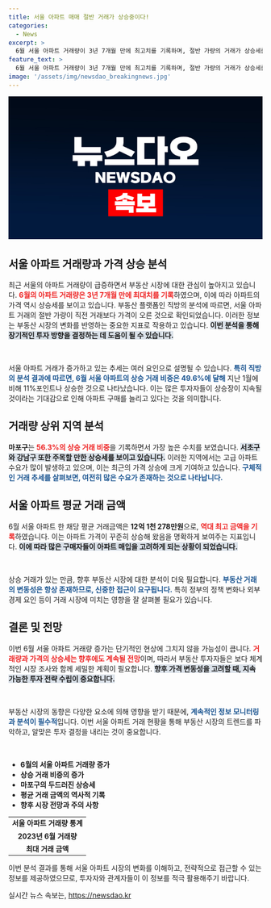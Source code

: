 ```yaml
---
title: 서울 아파트 매매 절반 거래가 상승중이다!
categories:
  - News
excerpt: >
  6월 서울 아파트 거래량이 3년 7개월 만에 최고치를 기록하며, 절반 가량의 거래가 상승세를 보였습니다. 마포구는 56.3%의 상승 거래 비중을 기록해 주목받고 있으며, 한 채당 평균 거래금액은 12억1천278만원으로 역대 최고치를 찍었습니다.
feature_text: >
  6월 서울 아파트 거래량이 3년 7개월 만에 최고치를 기록하며, 절반 가량의 거래가 상승세를 보였습니다. 마포구는 56.3%의 상승 거래 비중을 기록해 주목받고 있으며, 한 채당 평균 거래금액은 12억1천278만원으로 역대 최고치를 찍었습니다.
image: '/assets/img/newsdao_breakingnews.jpg'
---
```


<p><img src="/assets/img/newsdao_breakingnews.jpg" alt="bookingtag 속보" /></p>

<h2 data-ke-size="size26">서울 아파트 거래량과 가격 상승 분석</h2>

<p data-ke-size="size16">최근 서울의 아파트 거래량이 급증하면서 부동산 시장에 대한 관심이 높아지고 있습니다. <b><span style="color: #ee2323;">6월의 아파트 거래량은 3년 7개월 만에 최대치를 기록</span></b>하였으며, 이에 따라 아파트의 가격 역시 상승세를 보이고 있습니다. 부동산 플랫폼인 직방의 분석에 따르면, 서울 아파트 거래의 절반 가량이 직전 거래보다 가격이 오른 것으로 확인되었습니다. 이러한 정보는 부동산 시장의 변화를 반영하는 중요한 지표로 작용하고 있습니다. <b><span style="background-color: #21538527;">이번 분석을 통해 장기적인 투자 방향을 결정하는 데 도움이 될 수 있습니다.</span></b></p>

<p data-ke-size="size16">&nbsp;</p>

<p>서울 아파트 거래가 증가하고 있는 추세는 여러 요인으로 설명될 수 있습니다. <b><span style="color: #1a5490;">특히 직방의 분석 결과에 따르면, 6월 서울 아파트의 상승 거래 비중은 49.6%에 달해</span></b> 지난 1월에 비해 11%포인트나 상승한 것으로 나타났습니다. 이는 많은 투자자들이 상승장이 지속될 것이라는 기대감으로 인해 아파트 구매를 늘리고 있다는 것을 의미합니다. </p>

<h2 data-ke-size="size26">거래량 상위 지역 분석</h2>

<p><b>마포구</b>는 <b><span style="color: #ee2323;">56.3%의 상승 거래 비중</span></b>을 기록하면서 가장 높은 수치를 보였습니다. <b><span style="background-color: #21538527;">서초구와 강남구 또한 주목할 만한 상승세를 보이고 있습니다.</span></b> 이러한 지역에서는 고급 아파트 수요가 많이 발생하고 있으며, 이는 최근의 가격 상승에 크게 기여하고 있습니다. <b><span style="color: #1a5490;">구체적인 거래 추세를 살펴보면, 여전히 많은 수요가 존재하는 것으로 나타납니다.</span></b></p>

<h2 data-ke-size="size26">서울 아파트 평균 거래 금액</h2>

<p>6월 서울 아파트 한 채당 평균 거래금액은 <b>12억 1천 278만원</b>으로, <b><span style="color: #ee2323;">역대 최고 금액을 기록</span></b>하였습니다. 이는 아파트 가격이 꾸준히 상승해 왔음을 명확하게 보여주는 지표입니다. <b><span style="background-color: #21538527;">이에 따라 많은 구매자들이 아파트 매입을 고려하게 되는 상황이 되었습니다.</span></b> </p>

<p data-ke-size="size16">&nbsp;</p>

<p>상승 거래가 있는 만큼, 향후 부동산 시장에 대한 분석이 더욱 필요합니다. <b><span style="color: #1a5490;">부동산 거래의 변동성은 항상 존재하므로, 신중한 접근이 요구됩니다.</span></b> 특히 정부의 정책 변화나 외부 경제 요인 등이 거래 시장에 미치는 영향을 잘 살펴볼 필요가 있습니다. </p>

<h2 data-ke-size="size26">결론 및 전망</h2>

<p>이번 6월 서울 아파트 거래량 증가는 단기적인 현상에 그치지 않을 가능성이 큽니다. <b><span style="color: #ee2323;">거래량과 가격의 상승세는 향후에도 계속될 전망</span></b>이며, 따라서 부동산 투자자들은 보다 체계적인 시장 조사와 함께 세밀한 계획이 필요합니다. <b><span style="background-color: #21538527;">향후 가격 변동성을 고려할 때, 지속 가능한 투자 전략 수립이 중요합니다.</span></b> </p>

<p data-ke-size="size16">&nbsp;</p>

<p>부동산 시장의 동향은 다양한 요소에 의해 영향을 받기 때문에, <b><span style="color: #1a5490;">계속적인 정보 모니터링과 분석이 필수적</span></b>입니다. 이번 서울 아파트 거래 현황을 통해 부동산 시장의 트렌드를 파악하고, 알맞은 투자 결정을 내리는 것이 중요합니다. </p>

<p data-ke-size="size16">&nbsp;</p>

<ul>
    <li><b>6월의 서울 아파트 거래량 증가</b></li>
    <li><b>상승 거래 비중의 증가</b></li>
    <li><b>마포구의 두드러진 상승세</b></li>
    <li><b>평균 거래 금액의 역사적 기록</b></li>
    <li><b>향후 시장 전망과 주의 사항</b></li>
</ul> 

<table>
    <tr>
        <td style="text-align: center; height: 17px;"><b>서울 아파트 거래량 통계</b></td>
    </tr>
    <tr>
        <td style="text-align: center; height: 17px;"><b>2023년 6월 거래량</b></td>
    </tr>
    <tr>
        <td style="text-align: center; height: 17px;"><b>최대 거래 금액</b></td>
    </tr>
</table>

<p data-ke-size="size16">이번 분석 결과를 통해 서울 아파트 시장의 변화를 이해하고, 전략적으로 접근할 수 있는 정보를 제공하였으므로, 투자자와 관계자들이 이 정보를 적극 활용해주기 바랍니다.</p>
실시간 뉴스 속보는, <a href="https://newsdao.kr" rel="dofollow">https://newsdao.kr</a>



